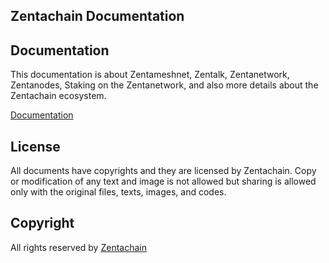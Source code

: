 ## Zentachain Documentation

## Documentation
This documentation is about Zentameshnet, Zentalk, Zentanetwork, Zentanodes, Staking on the Zentanetwork, and also more details about the Zentachain ecosystem.

[Documentation](http://docs.zentachain.io)

## License
All documents have copyrights and they are licensed by Zentachain. Copy or modification of any text and image is not allowed but sharing is allowed only with the original files, texts, images, and codes.

## Copyright
All rights reserved by [Zentachain](https://zentachain.io/)
